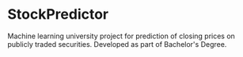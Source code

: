 # StockPredictor
Machine learning university project for prediction of closing prices on publicly traded securities.
Developed as part of Bachelor's Degree.
